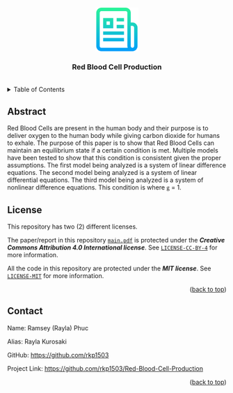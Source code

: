 <!--
*** Author: Ramsey (Rayla) Phuc
*** Alias: Rayla Kurosaki
*** GitHub: https://github.com/rkp1503
-->

<!DOCTYPE html>
<html>
<body>

<a name="readme-top"></a>


<!-- PROJECT LOGO -->
<div align="center">
    <a href="https://github.com/rkp1503/Red-Blood-Cell-Production"><img src="assets/logo.png" alt="Logo" width="100" height="auto"></a>
    <h3 align="center">Red Blood Cell Production</h3>
    <br />
</div>


<!-- TABLE OF CONTENTS -->
<details>
    <summary>Table of Contents</summary>
    <ol>
        <li><a href="#abstract">Abstract</a></li>
        <!-- <li><a href="#built-with">Built With</a></li> -->
        <li><a href="#license">License</a></li>
        <li><a href="#contact">Contact</a></li>
        <!-- <li><a href="#acknowledgments">Acknowledgments</a></li> -->
    </ol>
</details>


<!-- ABSTRACT -->
<div>
    <h2 id="abstract">Abstract</h2>
    <p>Red Blood Cells are present in the human body and their purpose is to deliver oxygen to the human body while giving carbon dioxide for humans to exhale. The purpose of this paper is to show that Red Blood Cells can maintain an equilibrium state if a certain condition is met. Multiple models have been tested to show that this condition is consistent given the proper assumptions. The first model being analyzed is a system of linear difference equations. The second model being analyzed is a system of linear differential equations. The third model being analyzed is a system of nonlinear difference equations. This condition is where <font face=symbol>g</font> = 1.</p>
</div>


<!-- BUILT WITH -->
<!-- <div>
    <h2 id="built-with">Built With</h2>
    <p></p>
</div> -->


<!-- LICENSE -->
<div>
    <h2 id="license">License</h2>
    <p>This repository has two (2) different licenses.</p>
    <p>The paper/report in this repository <a href="report\main.pdf"><code>main.pdf</code></a> is protected under the <b><i>Creative Commons Attribution 4.0 International license</i></b>. See <a href="LICENSE-CC-BY-4"><code>LICENSE-CC-BY-4</code></a> for more information.</p>
    <p>All the code in this repository are protected under the <b><i>MIT license</i></b>. See <a href="LICENSE-MIT"><code>LICENSE-MIT</code></a> for more information.</p>
    <p align="right">(<a href="#readme-top">back to top</a>)</p>
</div>


<!-- Contact -->
<div>
    <h2 id="contact">Contact</h2>
    <p>Name: Ramsey (Rayla) Phuc</p>
    <p>Alias: Rayla Kurosaki</p>
    <p>GitHub: <a href="https://github.com/rkp1503">https://github.com/rkp1503</a></p>
    <p>Project Link: <a href="https://github.com/rkp1503/Red-Blood-Cell-Production">https://github.com/rkp1503/Red-Blood-Cell-Production</a></p>
    <p align="right">(<a href="#readme-top">back to top</a>)</p>
</div>
